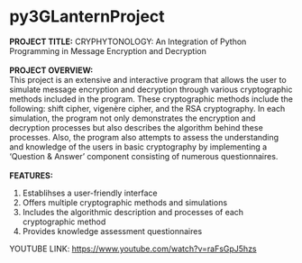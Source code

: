 # py3GLanternProject

<b>PROJECT TITLE:</b> CRYPHYTONOLOGY: An Integration of Python Programming in Message Encryption and Decryption <br><br>
<b>PROJECT OVERVIEW:</b><br>
  This project is an extensive and interactive program that allows the user to simulate message encryption and decryption through various cryptographic methods included in the program. These cryptographic methods include the following: shift cipher, vigenère cipher, and the RSA cryptography. In each simulation, the program not only demonstrates the encryption and decryption processes but also describes the algorithm behind these processes. Also, the program also attempts to assess the understanding and knowledge of the users in basic cryptography by implementing a ‘Question & Answer’ component consisting of numerous questionnaires. <br><br>
<b>FEATURES:</b><br>
1. Establihses a user-friendly interface <br>
2. Offers multiple cryptographic methods and simulations <br>
3. Includes the algorithmic description and processes of each cryptographic method <br>
4. Provides knowledge assessment questionnaires <br>

YOUTUBE LINK:
https://www.youtube.com/watch?v=raFsGpJ5hzs
